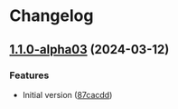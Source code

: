 # Changelog

## [1.1.0-alpha03](https://github.com/flovogt/test-lib-rp-sp/compare/sam-lib-v1.0.0-alpha03...sam-lib-v1.1.0-alpha03) (2024-03-12)


### Features

* Initial version ([87cacdd](https://github.com/flovogt/test-lib-rp-sp/commit/87cacdd3e5a543de113732f231dbdb5c37b211a7))
